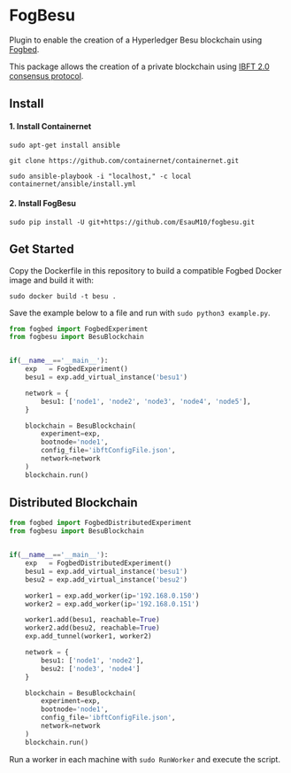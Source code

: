 # FogBesu
Plugin to enable the creation of a Hyperledger Besu blockchain using [Fogbed](https://larsid.github.io/fogbed/).

This package allows the creation of a private blockchain using [IBFT 2.0 consensus protocol](https://besu.hyperledger.org/en/stable/private-networks/tutorials/ibft).

## Install

#### 1. Install Containernet
```
sudo apt-get install ansible
```

```
git clone https://github.com/containernet/containernet.git
```

```
sudo ansible-playbook -i "localhost," -c local containernet/ansible/install.yml
```

#### 2. Install FogBesu
```
sudo pip install -U git+https://github.com/EsauM10/fogbesu.git
```

## Get Started
Copy the Dockerfile in this repository to build a compatible Fogbed Docker image and build it with:
```
sudo docker build -t besu .
```

Save the example below to a file and run with `sudo python3 example.py`.

```py
from fogbed import FogbedExperiment
from fogbesu import BesuBlockchain


if(__name__=='__main__'):
    exp   = FogbedExperiment()
    besu1 = exp.add_virtual_instance('besu1')

    network = {
        besu1: ['node1', 'node2', 'node3', 'node4', 'node5'],
    }

    blockchain = BesuBlockchain(
        experiment=exp, 
        bootnode='node1', 
        config_file='ibftConfigFile.json',
        network=network
    )
    blockchain.run()
```

## Distributed Blockchain
```py
from fogbed import FogbedDistributedExperiment
from fogbesu import BesuBlockchain


if(__name__=='__main__'):
    exp   = FogbedDistributedExperiment()
    besu1 = exp.add_virtual_instance('besu1')
    besu2 = exp.add_virtual_instance('besu2')

    worker1 = exp.add_worker(ip='192.168.0.150')
    worker2 = exp.add_worker(ip='192.168.0.151')

    worker1.add(besu1, reachable=True)
    worker2.add(besu2, reachable=True)
    exp.add_tunnel(worker1, worker2)

    network = {
        besu1: ['node1', 'node2'],
        besu2: ['node3', 'node4']
    }

    blockchain = BesuBlockchain(
        experiment=exp, 
        bootnode='node1', 
        config_file='ibftConfigFile.json',
        network=network
    )
    blockchain.run()

```
Run a worker in each machine with `sudo RunWorker` and execute the script.
